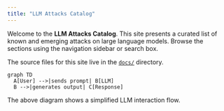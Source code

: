 ```yaml
---
title: "LLM Attacks Catalog"
---
```


Welcome to the **LLM Attacks Catalog**. This site presents a curated list of known
and emerging attacks on large language models. Browse the sections using the
navigation sidebar or search box.

The source files for this site live in the [`docs/`](https://github.com/example/llmattacks/tree/main/docs) directory.

```mermaid
graph TD
  A[User] -->|sends prompt| B[LLM]
  B -->|generates output| C[Response]
```

The above diagram shows a simplified LLM interaction flow.
